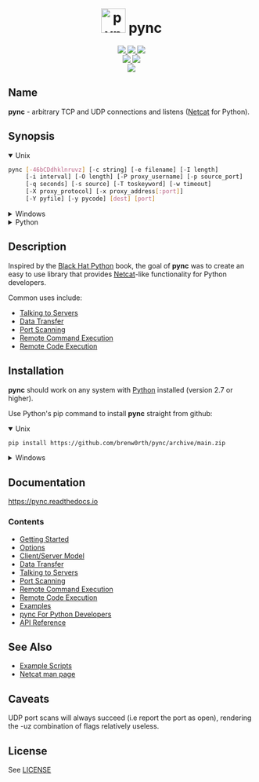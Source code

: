 <h1 align="center">
  <a href="https://github.com/brenw0rth/pync"><img src="identicon.png" alt="pync" width=50></a>
  pync
</h1>

<p align="center">
  <a href="https://www.python.org/">
    <img src="https://img.shields.io/badge/Made%20with-Python-1f425f.svg">
  </a>
  <a href="https://gitHub.com/brenw0rth/pync/stargazers/">
    <img src="https://badgen.net/github/stars/brenw0rth/pync">
  </a>
  <a href="https://gitHub.com/brenw0rth/pync/network/members">
    <img src="https://badgen.net/github/forks/brenw0rth/pync">
  </a>

  </br>

  <a href="https://github.com/brenw0rth/pync/actions/workflows/python-package.yml">
    <img src="https://github.com/brenw0rth/pync/actions/workflows/python-package.yml/badge.svg">
  </a>
  <a href="https://readthedocs.org/projects/pync/">
    <img src="https://readthedocs.org/projects/pync/badge/?version=latest">
  </a>

  </br>

  <a href="https://github.com/brenw0rth/pync/blob/main/LICENSE">
    <img src="https://img.shields.io/github/license/brenw0rth/pync">
  </a>
</p>

## Name
**pync** - arbitrary TCP and UDP connections and listens ([Netcat](https://en.wikipedia.org/wiki/Netcat) for Python).

## Synopsis
<details open>
<summary>Unix</summary>

```sh
pync [-46bCDdhklnruvz] [-c string] [-e filename] [-I length]
     [-i interval] [-O length] [-P proxy_username] [-p source_port]
     [-q seconds] [-s source] [-T toskeyword] [-w timeout]
     [-X proxy_protocol] [-x proxy_address[:port]]
     [-Y pyfile] [-y pycode] [dest] [port]
```
</details>

<details>
<summary>Windows</summary>

```sh
py -m pync [-46bCDdhklnruvz] [-c string] [-e filename] [-I length]
           [-i interval] [-O length] [-P proxy_username] [-p source_port]
           [-q seconds] [-s source] [-T toskeyword] [-w timeout]
           [-X proxy_protocol] [-x proxy_address[:port]]
           [-Y pyfile] [-y pycode] [dest] [port]
```
</details>

<details>
<summary>Python</summary>

```python
from pync import pync
args = '''[-46bCDdhklnruvz] [-c string] [-e filename] [-I length]
          [-i interval] [-O length] [-P proxy_username] [-p source_port]
          [-q seconds] [-s source] [-T toskeyword] [-w timeout]
          [-X proxy_protocol] [-x proxy_address[:port]]
          [-Y pyfile] [-y pycode] [dest] [port]'''
pync(args, stdin, stdout, stderr)
```
</details>

## Description
Inspired by the [Black Hat Python](https://github.com/EONRaider/blackhat-python3) book,
the goal of **pync** was to create an easy to use library that
provides [Netcat](https://en.wikipedia.org/wiki/Netcat)-like functionality for Python developers.</br>

Common uses include:
* [Talking to Servers](https://pync.readthedocs.io/en/latest/talking-to-servers.html)
* [Data Transfer](https://pync.readthedocs.io/en/latest/data-transfer.html)
* [Port Scanning](https://pync.readthedocs.io/en/latest/port-scanning.html)
* [Remote Command Execution](https://pync.readthedocs.io/en/latest/remote-command-exec.html)
* [Remote Code Execution](https://pync.readthedocs.io/en/latest/remote-code-exec.html)

## Installation
**pync** should work on any system with  [Python](https://www.python.org/)
installed (version 2.7 or higher).

Use Python's pip command to install **pync** straight from github:
<details open>
<summary>Unix</summary>

```sh
pip install https://github.com/brenw0rth/pync/archive/main.zip
```
</details>

<details>
<summary>Windows</summary>

```sh
py -m pip install https://github.com/brenw0rth/pync/archive/main.zip
```
</details>

## Documentation
https://pync.readthedocs.io
### Contents
* [Getting Started](https://pync.readthedocs.io/en/latest/getting-started.html)
* [Options](https://pync.readthedocs.io/en/latest/options/index.html)
* [Client/Server Model](https://pync.readthedocs.io/en/latest/client-server.html)
* [Data Transfer](https://pync.readthedocs.io/en/latest/data-transfer.html)
* [Talking to Servers](https://pync.readthedocs.io/en/latest/talking-to-servers.html)
* [Port Scanning](https://pync.readthedocs.io/en/latest/port-scanning.html)
* [Remote Command Execution](https://pync.readthedocs.io/en/latest/remote-command-exec.html)
* [Remote Code Execution](https://pync.readthedocs.io/en/latest/remote-code-exec.html)
* [Examples](https://pync.readthedocs.io/en/latest/examples.html)
* [pync For Python Developers](https://pync.readthedocs.io/en/latest/pync-for-devs.html)
* [API Reference](https://pync.readthedocs.io/en/latest/reference/index.html)

## See Also
* [Example Scripts](https://github.com/brenw0rth/pync/tree/main/examples)
* [Netcat man page](https://helpmanual.io/man1/netcat/)

## Caveats
UDP port scans will always succeed (i.e report the port as open), rendering the -uz combination of flags
relatively useless.

## License
See [LICENSE](https://github.com/brenw0rth/pync/blob/main/LICENSE)
